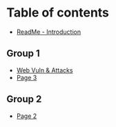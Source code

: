 # Table of contents

* [ReadMe - Introduction](README.md)

## Group 1

* [Web Vuln & Attacks](group-1/web-vuln-and-attacks.md)
* [Page 3](group-1/page-3.md)

## Group 2

* [Page 2](group-2/page-2.md)

